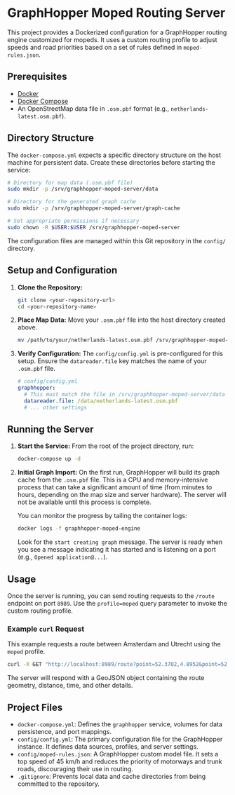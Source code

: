 # GraphHopper Moped Routing Server

This project provides a Dockerized configuration for a GraphHopper routing engine customized for mopeds. It uses a custom routing profile to adjust speeds and road priorities based on a set of rules defined in `moped-rules.json`.

## Prerequisites

-   [Docker](https://docs.docker.com/get-docker/)
-   [Docker Compose](https://docs.docker.com/compose/install/)
-   An OpenStreetMap data file in `.osm.pbf` format (e.g., `netherlands-latest.osm.pbf`).

## Directory Structure

The `docker-compose.yml` expects a specific directory structure on the host machine for persistent data. Create these directories before starting the service:

```bash
# Directory for map data (.osm.pbf file)
sudo mkdir -p /srv/graphhopper-moped-server/data

# Directory for the generated graph cache
sudo mkdir -p /srv/graphhopper-moped-server/graph-cache

# Set appropriate permissions if necessary
sudo chown -R $USER:$USER /srv/graphhopper-moped-server
```

The configuration files are managed within this Git repository in the `config/` directory.

## Setup and Configuration

1.  **Clone the Repository:**
    ```bash
    git clone <your-repository-url>
    cd <your-repository-name>
    ```

2.  **Place Map Data:**
    Move your `.osm.pbf` file into the host directory created above.
    ```bash
    mv /path/to/your/netherlands-latest.osm.pbf /srv/graphhopper-moped-server/data/
    ```

3.  **Verify Configuration:**
    The `config/config.yml` is pre-configured for this setup. Ensure the `datareader.file` key matches the name of your `.osm.pbf` file.

    ```yaml
    # config/config.yml
    graphhopper:
      # This must match the file in /srv/graphhopper-moped-server/data
      datareader.file: /data/netherlands-latest.osm.pbf
      # ... other settings
    ```

## Running the Server

1.  **Start the Service:**
    From the root of the project directory, run:
    ```bash
    docker-compose up -d
    ```

2.  **Initial Graph Import:**
    On the first run, GraphHopper will build its graph cache from the `.osm.pbf` file. This is a CPU and memory-intensive process that can take a significant amount of time (from minutes to hours, depending on the map size and server hardware). The server will not be available until this process is complete.

    You can monitor the progress by tailing the container logs:
    ```bash
    docker logs -f graphhopper-moped-engine
    ```
    Look for the `start creating graph` message. The server is ready when you see a message indicating it has started and is listening on a port (e.g., `Opened application@...`).

## Usage

Once the server is running, you can send routing requests to the `/route` endpoint on port `8989`. Use the `profile=moped` query parameter to invoke the custom routing profile.

### Example `curl` Request

This example requests a route between Amsterdam and Utrecht using the `moped` profile.

```bash
curl -X GET "http://localhost:8989/route?point=52.3702,4.8952&point=52.0907,5.1214&profile=moped&details=road_class"
```

The server will respond with a GeoJSON object containing the route geometry, distance, time, and other details.

## Project Files

-   `docker-compose.yml`: Defines the `graphhopper` service, volumes for data persistence, and port mappings.
-   `config/config.yml`: The primary configuration file for the GraphHopper instance. It defines data sources, profiles, and server settings.
-   `config/moped-rules.json`: A GraphHopper custom model file. It sets a top speed of 45 km/h and reduces the priority of motorways and trunk roads, discouraging their use in routing.
-   `.gitignore`: Prevents local data and cache directories from being committed to the repository.
